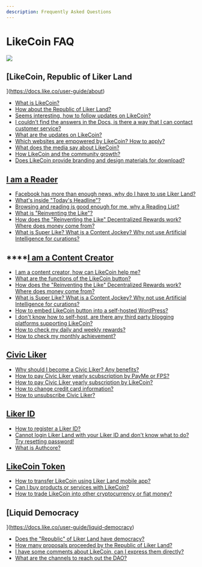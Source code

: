 ```yaml
---
description: Frequently Asked Questions
---
```


# LikeCoin FAQ

![](https://gblobscdn.gitbook.com/assets%2F-LL4mdaVjNgL6A1--PV0%2F-MHGKCas6shf9dDCwB3j%2F-MHGMnmjM4yyGSTVqz7T%2FLikeCoin_AD27_Small_Update-01.png?alt=media&token=a3cb3c10-3742-4ef9-b99a-3e05e2f82a11)

## [​LikeCoin, Republic of Liker Land](https://docs.like.co/user-guide/about) <a id="likecoin-zan-shang-gong-min-gong-he-guo"></a>

* [​What is LikeCoin?](https://docs.like.co/user-guide/about#likecoin)
* ​[How about the Republic of Liker Land?](https://docs.like.co/user-guide/about#republic-of-liker-land)
* ​[Seems interesting, how to follow updates on LikeCoin?](https://docs.like.co/user-guide/about#more-about-likecoin)
* [​I couldn't find the answers in the Docs, is there a way that I can contact customer service?](https://docs.like.co/user-guide/about#contact-us)
* [What are the updates on LikeCoin?](https://docs.like.co/user-guide/about/updates)
* [​Which websites are empowered by LikeCoin? How to apply?](https://docs.like.co/user-guide/about/list-of-media)
* [​What does the media say about LikeCoin?](https://docs.like.co/user-guide/about/on-the-news)
* [​How LikeCoin and the community growth?](https://docs.like.co/user-guide/about/background)
* [​Does LikeCoin provide branding and design materials for download?](https://docs.like.co/user-guide/about/presskit)

## [​I am a Reader](https://docs.like.co/user-guide/reader) <a id="wo-shi-du-zhe"></a>

* [Facebook has more than enough news, why do I have to use Liker Land? ](https://docs.like.co/user-guide/reader#content-jockey)
* [What's inside "Today's Headline"?](https://docs.like.co/user-guide/reader/today-headline)
* [Browsing and reading is good enough for me, why a Reading List?](https://docs.like.co/user-guide/reader/readling-list)
* [What is "Reinventing the Like"?](https://docs.like.co/user-guide/reader/readling-list)
* [How does the "Reinventing the Like" Decentralized Rewards work? Where does money come from?](https://docs.like.co/user-guide/reader/like)
* [What is Super Like? What is a Content Jockey? Why not use Artificial Intelligence for curations?](https://docs.like.co/user-guide/reader/superlike)

## \*\*\*\*[**​I am a Content Creator**](https://docs.like.co/user-guide/creator) <a id="wo-shi-chuang-zuo-zhe"></a>

* [ I am a content creator, how can LikeCoin help me?](https://docs.like.co/user-guide/creator)
* [What are the functions of the LikeCoin button?](https://docs.like.co/user-guide/creator/likecoin-button)
* [How does the "Reinventing the Like" Decentralized Rewards work? Where does money come from?](https://docs.like.co/user-guide/reader/like)
* [What is Super Like? What is a Content Jockey? Why not use Artificial Intelligence for curations?](https://docs.like.co/user-guide/reader/superlike)
* [How to embed LikeCoin button into a self-hosted WordPress?](https://docs.like.co/user-guide/creator/wordpress)
* [I don't know how to self-host, are there any third party blogging platforms supporting LikeCoin?](https://docs.like.co/user-guide/creator/blogging-platforms)
* [How to check my daily and weekly rewards?](https://docs.like.co/user-guide/creator/rewards)
* [How to check my monthly achievement?](https://docs.like.co/user-guide/creator/monthly-report)

## ​[Civic Liker](https://docs.like.co/user-guide/civic-liker)​ <a id="civic-liker"></a>

* [Why should I become a Civic Liker? Any benefits?](https://docs.like.co/user-guide/civic-liker)
* [How to pay Civic Liker yearly scubscription by PayMe or FPS?](https://docs.like.co/user-guide/civic-liker/civic-liker-paid-by-payme)
* [How to pay Civic Liker yearly subscription by LikeCoin?](https://docs.like.co/user-guide/civic-liker/civic-liker-paid-by-likecoin)
* [How to change credit card information?](https://docs.like.co/user-guide/civic-liker/change-credit-card)
* [How to unsubscribe Civic Liker?](https://docs.like.co/user-guide/civic-liker/unsubscribe-civic-liker)

## ​[Liker ID](https://docs.like.co/user-guide/liker-id)​ <a id="liker-id"></a>

* [How to register a Liker ID?](https://docs.like.co/user-guide/liker-id/register)
* [Cannot login Liker Land with your Liker ID and don't know what to do? Try resetting password!](https://docs.like.co/user-guide/liker-id/reset-password)
* [What is Authcore?](https://docs.like.co/user-guide/liker-id/what-is-authcore)

## ​[LikeCoin Token](https://docs.like.co/user-guide/likecoin-token) <a id="likecoin-jiao-yi"></a>

* [How to transfer LikeCoin using Liker Land mobile app?](https://docs.like.co/user-guide/likecoin-token/like-pay)
* [Can I buy products or services with LikeCoin?](https://docs.like.co/user-guide/likecoin-token/products-and-services)
* [How to trade LikeCoin into other cryptocurrency or fiat money?](https://docs.like.co/user-guide/likecoin-token/how-to-buy-and-sell-likecoin)

## [Liquid Democracy](https://docs.like.co/user-guide/liquid-democracy)

* ​[Does the "Republic" of Liker Land have democracy?](https://docs.like.co/user-guide/liquid-democracy)
* ​​[How many proposals proceeded by the Republic of Liker Land?](https://docs.like.co/user-guide/liquid-democracy/proposals)
* ​[I have some comments about LikeCoin, can I express them directly?](https://docs.like.co/user-guide/liquid-democracy/community-call)
* [What are the channels to reach out the DAO?  ](https://docs.like.co/user-guide/about#contact-us)


